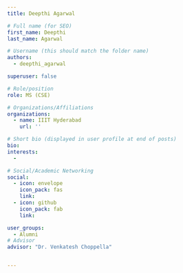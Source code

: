 ```yaml
---
title: Deepthi Agarwal

# Full name (for SEO)
first_name: Deepthi
last_name: Agarwal

# Username (this should match the folder name)
authors:
  - deepthi_agarwal

superuser: false

# Role/position
role: MS (CSE)

# Organizations/Affiliations
organizations:
  - name: IIIT Hyderabad
    url: ''

# Short bio (displayed in user profile at end of posts)
bio: 
interests:
  - 

# Social/Academic Networking
social:
  - icon: envelope
    icon_pack: fas
    link: 
  - icon: github
    icon_pack: fab
    link: 

user_groups:
  - Alumni
# Advisor
advisor: "Dr. Venkatesh Choppella"


---
```

